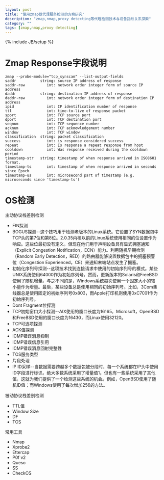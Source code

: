 ```yaml
---
layout: post
title: "使用zmap做代理服务检测的方案研究"
description: "zmap,nmap,proxy detecting等代理检测技术与设备指纹关系探索"
category: ""
tags: [zmap,nmap,proxy detecting]
---
```

{% include JB/setup %}

Zmap Response字段说明
===
```
zmap --probe-module="tcp_synscan" --list-output-fields
saddr           string: source IP address of response
saddr-raw          int: network order integer form of source IP address
daddr           string: destination IP address of response
daddr-raw          int: network order integer form of destination IP address
ipid               int: IP identification number of response
ttl                int: time-to-live of response packet
sport              int: TCP source port
dport              int: TCP destination port
seqnum             int: TCP sequence number
acknum             int: TCP acknowledgement number
window             int: TCP window
classification  string: packet classification
success            int: is response considered success
repeat             int: Is response a repeat response from host
cooldown           int: Was response received during the cooldown period
timestamp-str   string: timestamp of when response arrived in ISO8601 format.
timestamp-ts       int: timestamp of when response arrived in seconds since Epoch
timestamp-us       int: microsecond part of timestamp (e.g. microseconds since 'timestamp-ts')
```

OS检测
===
主动协议栈差别检测

* FIN探测
* BOGUS探测--这个技巧用于检测老版本的Linux系统。它设置了SYN数据包中TCP头的第7位和第8位。2.0.35内核以前的Linux系统使用相同的位设置作为响应。这些位最初没有定义，但现在他们用于声明设备具有显式拥塞通知（Explicit Congestion Notification，ECN）能力。利用随机早期检测（Random Early Detection，RED）的路由器能够设置数据包中的拥塞预警位（Congestion Experienced，CE）来通知末端站点发生了拥塞。
* 初始化序列号探测--这项技术找到连接请求中使用的初始序列号的模式。某些UNIX系统使用64000作为初始序列号。然而，更新版本的Solaris和FreeBSD使用了随机增量。与之不同的是，Windows系统每次使用一个固定大小的较小量作为增量。最后，某些设备总是使用相同的初始序列号。比如，3Com集线器总是使用固定的初始序列号0x803，而Apple打印机则使用0xC7001作为初始序列号。
* Dont Fragment位探测
* TCP初始窗口大小探测--AIX使用的窗口长度为16165，Microsoft，OpenBSD和FreeBSD使用的窗口长度为16430，而Linux使用32120。
* TCP可选项探测
* ACK值探测
* ICMP错误消息抑制
* ICMP错误信息引用
* ICMP错误消息回射完整性
* TOS服务类型
* 片段处理
* IP ID采样--当数据需要跨越多个数据包被分段时，每一个系统都在IP头中使用ID字段进行标识。绝大多数系统采用了增量值1，但也有一些系统采用了其他值，这就为我们提供了一个检测这些系统的机会。例如，OpenBSD使用了随机ID值；而Windows使用了每次增加256的方法。

被动协议栈差别检测
* TTL值
* Window Size
* DF
* TOS

常用工具
* Nmap
* Xprobe2
* Ettercap
* P0f v2
* Queso
* SS
* CheckOS
